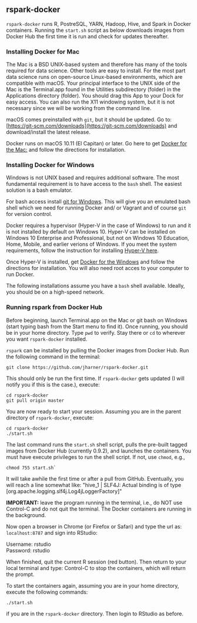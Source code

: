 ## rspark-docker

`rspark-docker` runs R, PostreSQL, YARN, Hadoop, Hive, and Spark in Docker containers. Running the `start.sh` script as below downloads images from Docker Hub the first time it is run and check for updates thereafter.

### Installing Docker for Mac

The Mac is a BSD UNIX-based system and therefore has many of the tools required for data science. Other tools are easy to install. For the most part data science runs on open-source Linux-based environments, which are compatible with macOS. Your principal interface to the UNIX side of the Mac is the Terminal.app found in the Utilities subdirectory (folder) in the Applications directory (folder). You should drag this App to your Dock for easy access. You can also run the X11 windowing system, but it is not necessary since we will be working from the command line.

macOS comes preinstalled with `git`, but it should be updated. Go to: [https://git-scm.com/downloads](https://git-scm.com/downloads) and download/install the latest release. 

Docker runs on macOS 10.11 (El Capitan) or later. Go here to get [Docker for the Mac:](https://www.docker.com/docker-mac) and follow the directions for installation.  

### Installing Docker for Windows

Windows is not UNIX based and requires additional software. The most fundamental requirement is to have access to the `bash` shell. The easiest solution is a bash emulator.  

For bash access install [git for Windows](https://git-for-windows.github.io). This will give you an emulated bash shell which we need for running Docker and/ or Vagrant and of course `git` for version control.  

Docker requires a hypervisor (Hyper-V in the case of Windows) to run and it is not installed by default on Windows 10. Hyper-V can be installed on Windows 10 Enterprise and Professional, but not on Windows 10 Education, Home, Mobile, and earlier verions of Windows. If you meet the system requirements, follow the instruction for installing [Hyper-V here](https://docs.microsoft.com/en-us/virtualization/hyper-v-on-windows/quick-start/enable-hyper-v).  

Once Hyper-V is installed, get [Docker for the Windows](https://www.docker.com/docker-windows) and follow the directions for installation.  You will also need root acces to your computer to run Docker.

The following installations assume you have a `bash` shell available. Ideally, you should be on a high-speed network.  

### Running rspark from Docker Hub

Before beginning, launch Terminal.app on the Mac or git bash on Windows (start typing bash from the Start menu to find it). Once running, you should be in your home directory. Type `pwd` to verify. Stay there or `cd` to wherever you want `rspark-docker` installed.

`rspark` can be installed by pulling the Docker images from Docker Hub. Run the following command in the terminal:  
```
git clone https://github.com/jharner/rspark-docker.git
```
This should only be run the first time. If `rspark-docker` gets updated (I will notify you if this is the case.), execute:
```
cd rspark-docker
git pull origin master
```
You are now ready to start your session. Assuming you are in the parent directory of `rspark-docker`, execute:
```
cd rspark-docker
./start.sh
```
The last command runs the `start.sh` shell script, pulls the pre-built tagged images from Docker Hub (currently 0.9.2), and launches the containers. You must have execute privileges to run the shell script. If not, use `chmod`, e.g., 
```
chmod 755 start.sh`
````

It will take awhile the first time or after a pull from GitHub. Eventually, you will reach a line somewhat like: "hive_1      | SLF4J: Actual binding is of type [org.apache.logging.slf4j.Log4jLoggerFactory]"  

**IMPORTANT:** leave the program running in the terminal, i.e., do NOT use Control-C and do not quit the terminal. The Docker containers are running in the background.

Now open a browser in Chrome (or Firefox or Safari) and type the url as: `localhost:8787` and sign into RStudio:  

Username: rstudio  
Password: rstudio  

When finished, quit the current R session (red button). Then return to your local terminal and type: Control-C to stop the containers, which will return the prompt.

To start the containers again, assuming you are in your home directory, execute the following commands:  
```
./start.sh
```
if you are in the `rspark-docker` directory. Then login to RStudio as before.

